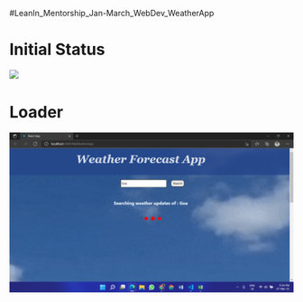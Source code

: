#LeanIn_Mentorship_Jan-March_WebDev_WeatherApp

# Initial Status

![](https://github.com/Riyanshi243/LeanIn_Mentorship_Jan-March_WebDev_WeatherApp/blob/master/ScreenShots/InitialStatus.png)

# Loader

![](https://github.com/Riyanshi243/LeanIn_Mentorship_Jan-March_WebDev_WeatherApp/blob/master/ScreenShots/Loader.png)

